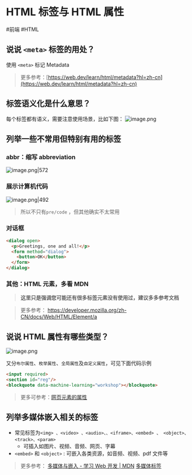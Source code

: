 
# HTML 标签与 HTML 属性


#前端 #HTML 

## 说说 `<meta>` 标签的用处？

使用 `<meta>` 标记 Metadata 
> 更多参考：[https://web.dev/learn/html/metadata?hl=zh-cn](https://web.dev/learn/html/metadata?hl=zh-cn)

## 标签语义化是什么意思？

每个标签都有语义，需要注意使用场景，比如下图：
![image.png](https://832-1310531898.cos.ap-beijing.myqcloud.com/yuque/acc28644f26ef7363764d208cbc08ba3.png)

## 列举一些不常用但特别有用的标签

### abbr：缩写 abbreviation

![image.png|572](https://832-1310531898.cos.ap-beijing.myqcloud.com/yuque/dd23fcc1f51d799987d70f160ed51031.png)

### 展示计算机代码

![image.png|492](https://832-1310531898.cos.ap-beijing.myqcloud.com/yuque/3949d49f5800384366ecff6d88bc091b.png)

> 所以不只有`pre/code` ，但其他确实不太常用

### 对话框

```html
<dialog open>
  <p>Greetings, one and all!</p>
  <form method="dialog">
    <button>OK</button>
  </form>
</dialog>
```

### 其他：HTML 元素，多看 MDN

> **这里只是强调您可能还有很多标签元素没有使用过，建议多多参考文档**

> 更多参考： https://developer.mozilla.org/zh-CN/docs/Web/HTML/Element/a

## 说说 HTML 属性有哪些类型？

![image.png](https://832-1310531898.cos.ap-beijing.myqcloud.com/yuque/e5d1702720265eaec8f3a3af0dce9349.png)

又分`布尔属性`、`枚举属性`、`全局属性`及`自定义属性`，可见下面代码示例

```html
<input required>
<section id="reg"/>
<blockquote data-machine-learning="workshop"></blockquote>
```

> 更多可参考：[网页元素的属性](https://wangdoc.com/html/attribute)

## 列举多媒体嵌入相关的标签

- 常见标签为`<img> 、<video> 、<audio>、、<iframe>、<embed> 、 <object>、<track>、<param>`
   - 可插入如图片、视频、音频、网页、字幕
- `<embed>` 和 `<object>` : 可嵌入各类资源，如音频、视频、pdf 文件等

> 更多参考：
> [多媒体与嵌入 - 学习 Web 开发 | MDN](https://developer.mozilla.org/zh-CN/docs/Learn/HTML/Multimedia_and_embedding)
> [多媒体标签](https://wangdoc.com/html/multimedia#embed)

